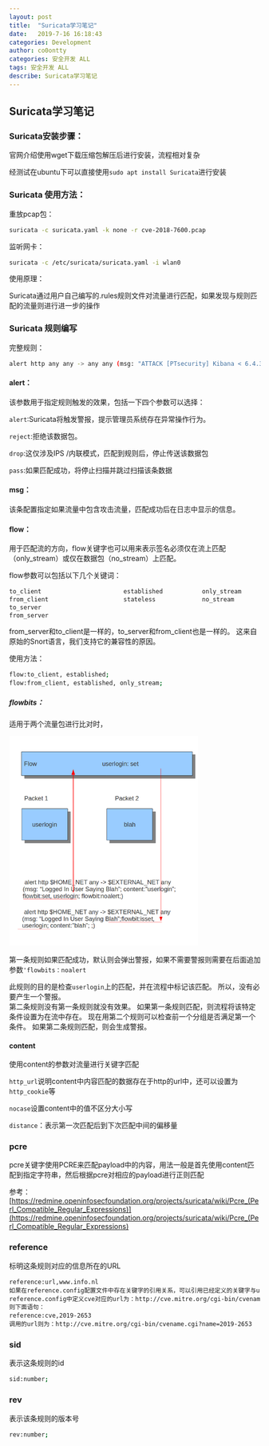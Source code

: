 ```yaml
---
layout: post
title:  "Suricata学习笔记"
date:   2019-7-16 16:18:43
categories: Development
author: co0ontty
categories: 安全开发 ALL
tags: 安全开发 ALL
describe: Suricata学习笔记
---
```


## Suricata学习笔记

### Suricata安装步骤：

官网介绍使用wget下载压缩包解压后进行安装，流程相对复杂

经测试在ubuntu下可以直接使用`sudo apt install Suricata`进行安装  

### Suricata 使用方法：

重放pcap包：

```bash
suricata -c suricata.yaml -k none -r cve-2018-7600.pcap
```

监听网卡：

```bash
suricata -c /etc/suricata/suricata.yaml -i wlan0
```

使用原理：

Suricata通过用户自己编写的.rules规则文件对流量进行匹配，如果发现与规则匹配的流量则进行进一步的操作

### Suricata 规则编写

完整规则：

```bash
alert http any any -> any any (msg: "ATTACK [PTsecurity] Kibana < 6.4.3 <5.6.13 Arbitrary File Inclusion/Disclosure/RCE attempt (CVE-2018-17245)"; flow: established, to_server; content: "/api/console/api_server"; http_uri; content: "SENSE_VERSION"; nocase; http_uri; distance: 0; pcre: "/apis\s*=\s*[^&]*(?:(?:%2e|\.)(?:%2e|\.)(?:%5c|%2f|\/|\\))/Ui"; reference: cve, 2018-17245; reference: url, www.cyberark.com/threat-research-blog/execute-this-i-know-you-have-it; reference: url, github.com/ptresearch/AttackDetection; metadata: Open Ptsecurity.com ruleset; classtype: attempted-admin; sid: 30000027; rev: 1; )
```

#### alert：

该参数用于指定规则触发的效果，包括一下四个参数可以选择：

`alert`:Suricata将触发警报，提示管理员系统存在异常操作行为。

`reject`:拒绝该数据包。

`drop`:这仅涉及IPS /内联模式，匹配到规则后，停止传送该数据包

`pass`:如果匹配成功，将停止扫描并跳过扫描该条数据

#### msg：

该条配置指定如果流量中包含攻击流量，匹配成功后在日志中显示的信息。

#### flow：

用于匹配流的方向，flow关键字也可以用来表示签名必须仅在流上匹配（only_stream）或仅在数据包（no_stream）上匹配。

flow参数可以包括以下几个关键词：

```
to_client                       established           only_stream
from_client                     stateless             no_stream
to_server 
from_server
```

from_server和to_client是一样的，to_server和from_client也是一样的。 这来自原始的Snort语言，我们支持它的兼容性的原因。

使用方法：

```bash
flow:to_client, established;
flow:from_client, established, only_stream;
```

##### flowbits：

适用于两个流量包进行比对时，

![avatar](/assets/img/posts/Suricata-1.png)

第一条规则如果匹配成功，默认则会弹出警报，如果不需要警报则需要在后面追加参数`'flowbits：noalert`

此规则的目的是检查`userlogin`上的匹配，并在流程中标记该匹配。 所以，没有必要产生一个警报。  
第二条规则没有第一条规则就没有效果。 如果第一条规则匹配，则流程将该特定条件设置为在流中存在。 现在用第二个规则可以检查前一个分组是否满足第一个条件。 如果第二条规则匹配，则会生成警报。


#### content

使用content的参数对流量进行关键字匹配

`http_url`说明content中内容匹配的数据存在于http的url中，还可以设置为`http_cookie`等

`nocase`设置content中的值不区分大小写

`distance`：表示第一次匹配后到下次匹配中间的偏移量

#### 

### pcre

pcre关键字使用PCRE来匹配payload中的内容，用法一般是首先使用content匹配到指定字符串，然后根据pcre对相应的payload进行正则匹配

参考：[https://redmine.openinfosecfoundation.org/projects/suricata/wiki/Pcre_(Perl_Compatible_Regular_Expressions)](https://redmine.openinfosecfoundation.org/projects/suricata/wiki/Pcre_(Perl_Compatible_Regular_Expressions)
### reference
标明这条规则对应的信息所在的URL
```bash
reference:url,www.info.nl
如果在reference.config配置文件中存在关键字的引用关系，可以引用已经定义的关键字与url的对应关系例如：
reference.config中定义cve对应的url为：http://cve.mitre.org/cgi-bin/cvename.cgi?name=
则下面语句：
reference:cve,2019-2653
调用的url则为：http://cve.mitre.org/cgi-bin/cvename.cgi?name=2019-2653
```
### sid
表示这条规则的id
```bash
sid:number;
```
### rev
表示该条规则的版本号
```bash
rev:number;
```